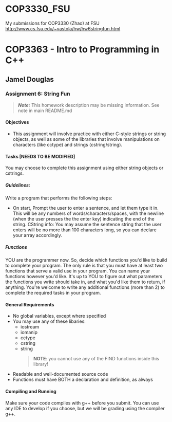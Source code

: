 # COP3330_FSU
My submissions for COP3330 (Zhao) at FSU
http://www.cs.fsu.edu/~vastola/hw/hw6stringfun.html

# COP3363 - Intro to Programming in C++

## Jamel Douglas

### Assignment 6: String Fun
> ***Note:*** This homework description may be missing information. See note in main README.md<!--[README.md](/README.md "The main README.md file") -->

#### Objectives
- This assignment will involve practice with either C-style strings or string objects, as well as some of the libraries that involve manipulations on characters (like cctype) and strings (cstring/string).

#### Tasks [NEEDS TO BE MODIFIED]
You may choose to complete this assignment using either string objects or cstrings.

##### Guidelines:
Write a program that performs the following steps:
- On start, Prompt the user to enter a sentence, and let them type it in. This will be any numbers of words/characters/spaces, with the newline (when the user presses the the enter key) indicating the end of the string. CString info: You may assume the sentence string that the user enters will be no more than 100 characters long, so you can declare your array accordingly.

<!-- Based on the user's entered sentence, and the word, print out the following stats regarding the sentence:
- the number of punctuation characters in the sentence
- the number of vowels in the sentence (including both upper and lowercase vowels).
- the number of words in the sentence (counting spaces here can help.)... A word here is defined "as any set of any characters containing no whitespace."
- a table of word lengths (a word can be between 1 and 20 characters long). See sample runs.
- a message if the user entered WORD was part of the SENTENCE they entered or not. It must be an exact match (character case matters here). Note that for this task, you are NOT PERMITTED to use the string library function "find". You need to build your own segment of code that checks to see if the user entered word is a substring (is contained within) of the sentence they entered. -->

##### Functions
YOU are the programmer now. So, decide which functions you'd like to build to complete your program. The only rule is that you must have at least two functions that serve a valid use in your program. You can name your functions however you'd like. It's up to YOU to figure out what parameters the functions you write should take in, and what you'd like them to return, if anything. You're welcome to write any additional functions (more than 2) to complete the required tasks in your program.

#### General Requirements
- No global variables, except where specified
- You may use any of these libaries:
    + iostream
    + iomanip
    + cctype
    + cstring
    + string
      > **NOTE**: you cannot use any of the FIND functions inside this library!
- Readable and well-documented source code
- Functions must have BOTH a declaration and definition, as always

#### Compiling and Running
Make sure your code compiles with g++ before you submit. You can use any IDE to develop if you choose, but we will be grading using the compiler g++.